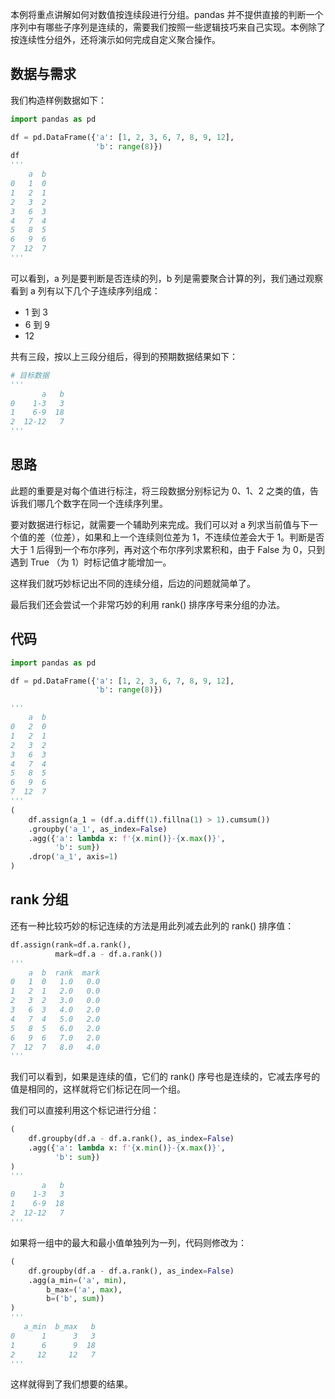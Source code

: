 本例将重点讲解如何对数值按连续段进行分组。pandas 并不提供直接的判断一个序列中有哪些子序列是连续的，需要我们按照一些逻辑技巧来自己实现。本例除了按连续性分组外，还将演示如何完成自定义聚合操作。

## 数据与需求

我们构造样例数据如下：

```python
import pandas as pd

df = pd.DataFrame({'a': [1, 2, 3, 6, 7, 8, 9, 12],
                   'b': range(8)})
df
'''
    a  b
0   1  0
1   2  1
2   3  2
3   6  3
4   7  4
5   8  5
6   9  6
7  12  7
'''
```

可以看到，a 列是要判断是否连续的列，b 列是需要聚合计算的列，我们通过观察看到 a 列有以下几个子连续序列组成：

- 1 到 3
- 6 到 9
- 12

共有三段，按以上三段分组后，得到的预期数据结果如下：

```python
# 目标数据
'''
       a   b
0    1-3   3
1    6-9  18
2  12-12   7
'''
```

## 思路

此题的重要是对每个值进行标注，将三段数据分别标记为 0、1、2 之类的值，告诉我们哪几个数字在同一个连续序列里。

要对数据进行标记，就需要一个辅助列来完成。我们可以对 a 列求当前值与下一个值的差（位差），如果和上一个连续则位差为 1，不连续位差会大于 1。判断是否大于 1 后得到一个布尔序列，再对这个布尔序列求累积和，由于 False 为 0，只到遇到 True （为 1）时标记值才能增加一。

这样我们就巧妙标记出不同的连续分组，后边的问题就简单了。

最后我们还会尝试一个非常巧妙的利用 rank() 排序序号来分组的办法。



## 代码

```python
import pandas as pd

df = pd.DataFrame({'a': [1, 2, 3, 6, 7, 8, 9, 12],
                   'b': range(8)})

'''
    a  b
0   2  0
1   2  1
2   3  2
3   6  3
4   7  4
5   8  5
6   9  6
7  12  7
'''
(
    df.assign(a_1 = (df.a.diff(1).fillna(1) > 1).cumsum())
    .groupby('a_1', as_index=False)
    .agg({'a': lambda x: f'{x.min()}-{x.max()}',
          'b': sum})
    .drop('a_1', axis=1)
)
```

## rank 分组

还有一种比较巧妙的标记连续的方法是用此列减去此列的 rank() 排序值：

```python
df.assign(rank=df.a.rank(),
          mark=df.a - df.a.rank())
'''
    a  b  rank  mark
0   1  0   1.0   0.0
1   2  1   2.0   0.0
2   3  2   3.0   0.0
3   6  3   4.0   2.0
4   7  4   5.0   2.0
5   8  5   6.0   2.0
6   9  6   7.0   2.0
7  12  7   8.0   4.0
'''
```

我们可以看到，如果是连续的值，它们的 rank() 序号也是连续的，它减去序号的值是相同的，这样就将它们标记在同一个组。

我们可以直接利用这个标记进行分组：

```python
(
    df.groupby(df.a - df.a.rank(), as_index=False)
    .agg({'a': lambda x: f'{x.min()}-{x.max()}',
          'b': sum})
)
'''
       a   b
0    1-3   3
1    6-9  18
2  12-12   7
'''
```

如果将一组中的最大和最小值单独列为一列，代码则修改为：

```python
(
    df.groupby(df.a - df.a.rank(), as_index=False)
    .agg(a_min=('a', min),
        b_max=('a', max),
        b=('b', sum))
)
'''
   a_min  b_max   b
0      1      3   3
1      6      9  18
2     12     12   7
'''
```

这样就得到了我们想要的结果。